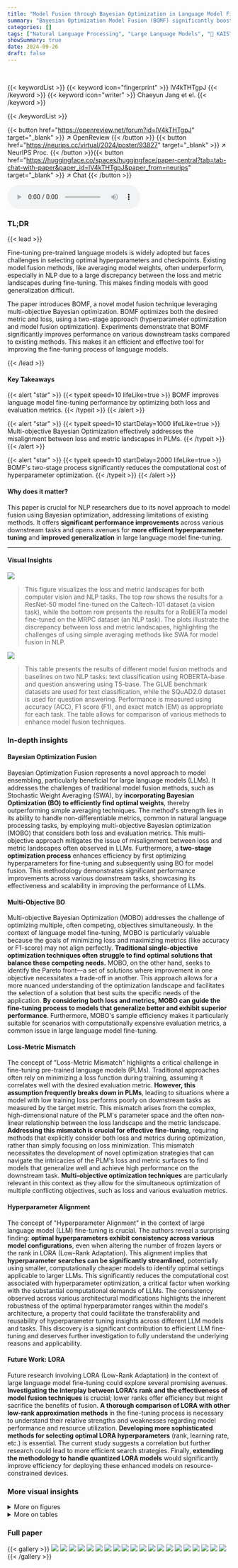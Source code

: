 ```yaml
---
title: "Model Fusion through Bayesian Optimization in Language Model Fine-Tuning"
summary: "Bayesian Optimization Model Fusion (BOMF) significantly boosts language model fine-tuning by optimizing both loss and metrics through multi-objective Bayesian optimization, yielding considerable perfo..."
categories: []
tags: ["Natural Language Processing", "Large Language Models", "🏢 KAIST",]
showSummary: true
date: 2024-09-26
draft: false
---
```


<br>

{{< keywordList >}}
{{< keyword icon="fingerprint" >}} lV4kTHTgpJ {{< /keyword >}}
{{< keyword icon="writer" >}} Chaeyun Jang et el. {{< /keyword >}}
 
{{< /keywordList >}}

{{< button href="https://openreview.net/forum?id=lV4kTHTgpJ" target="_blank" >}}
↗ OpenReview
{{< /button >}}
{{< button href="https://neurips.cc/virtual/2024/poster/93827" target="_blank" >}}
↗ NeurIPS Proc.
{{< /button >}}{{< button href="https://huggingface.co/spaces/huggingface/paper-central?tab=tab-chat-with-paper&paper_id=lV4kTHTgpJ&paper_from=neurips" target="_blank" >}}
↗ Chat
{{< /button >}}



<audio controls>
    <source src="https://ai-paper-reviewer.com/lV4kTHTgpJ/podcast.wav" type="audio/wav">
    Your browser does not support the audio element.
</audio>


### TL;DR


{{< lead >}}

Fine-tuning pre-trained language models is widely adopted but faces challenges in selecting optimal hyperparameters and checkpoints.  Existing model fusion methods, like averaging model weights, often underperform, especially in NLP due to a large discrepancy between the loss and metric landscapes during fine-tuning. This makes finding models with good generalization difficult.

The paper introduces BOMF, a novel model fusion technique leveraging multi-objective Bayesian optimization. BOMF optimizes both the desired metric and loss, using a two-stage approach (hyperparameter optimization and model fusion optimization).  Experiments demonstrate that BOMF significantly improves performance on various downstream tasks compared to existing methods. This makes it an efficient and effective tool for improving the fine-tuning process of language models.

{{< /lead >}}


#### Key Takeaways

{{< alert "star" >}}
{{< typeit speed=10 lifeLike=true >}} BOMF improves language model fine-tuning performance by optimizing both loss and evaluation metrics. {{< /typeit >}}
{{< /alert >}}

{{< alert "star" >}}
{{< typeit speed=10 startDelay=1000 lifeLike=true >}} Multi-objective Bayesian Optimization effectively addresses the misalignment between loss and metric landscapes in PLMs. {{< /typeit >}}
{{< /alert >}}

{{< alert "star" >}}
{{< typeit speed=10 startDelay=2000 lifeLike=true >}} BOMF's two-stage process significantly reduces the computational cost of hyperparameter optimization. {{< /typeit >}}
{{< /alert >}}

#### Why does it matter?
This paper is crucial for NLP researchers due to its novel approach to model fusion using Bayesian optimization, addressing limitations of existing methods.  It offers **significant performance improvements** across various downstream tasks and opens avenues for **more efficient hyperparameter tuning** and **improved generalization** in large language model fine-tuning.

------
#### Visual Insights



![](https://ai-paper-reviewer.com/lV4kTHTgpJ/figures_3_1.jpg)

> This figure visualizes the loss and metric landscapes for both computer vision and NLP tasks.  The top row shows the results for a ResNet-50 model fine-tuned on the Caltech-101 dataset (a vision task), while the bottom row presents the results for a RoBERTa model fine-tuned on the MRPC dataset (an NLP task).  The plots illustrate the discrepancy between loss and metric landscapes, highlighting the challenges of using simple averaging methods like SWA for model fusion in NLP.





![](https://ai-paper-reviewer.com/lV4kTHTgpJ/tables_7_1.jpg)

> This table presents the results of different model fusion methods and baselines on two NLP tasks: text classification using ROBERTA-base and question answering using T5-base.  The GLUE benchmark datasets are used for text classification, while the SQuAD2.0 dataset is used for question answering.  Performance is measured using accuracy (ACC), F1 score (F1), and exact match (EM) as appropriate for each task.  The table allows for comparison of various methods to enhance model fusion techniques.





### In-depth insights


#### Bayesian Optimization Fusion
Bayesian Optimization Fusion represents a novel approach to model ensembling, particularly beneficial for large language models (LLMs).  It addresses the challenges of traditional model fusion methods, such as Stochastic Weight Averaging (SWA), by **incorporating Bayesian Optimization (BO) to efficiently find optimal weights**, thereby outperforming simple averaging techniques. The method's strength lies in its ability to handle non-differentiable metrics, common in natural language processing tasks, by employing multi-objective Bayesian optimization (MOBO) that considers both loss and evaluation metrics.  This multi-objective approach mitigates the issue of misalignment between loss and metric landscapes often observed in LLMs. Furthermore, a **two-stage optimization process** enhances efficiency by first optimizing hyperparameters for fine-tuning and subsequently using BO for model fusion. This methodology demonstrates significant performance improvements across various downstream tasks, showcasing its effectiveness and scalability in improving the performance of LLMs.

#### Multi-Objective BO
Multi-objective Bayesian Optimization (MOBO) addresses the challenge of optimizing multiple, often competing, objectives simultaneously. In the context of language model fine-tuning, MOBO is particularly valuable because the goals of minimizing loss and maximizing metrics (like accuracy or F1-score) may not align perfectly.  **Traditional single-objective optimization techniques often struggle to find optimal solutions that balance these competing needs.** MOBO, on the other hand, seeks to identify the Pareto front—a set of solutions where improvement in one objective necessitates a trade-off in another. This approach allows for a more nuanced understanding of the optimization landscape and facilitates the selection of a solution that best suits the specific needs of the application.  **By considering both loss and metrics, MOBO can guide the fine-tuning process to models that generalize better and exhibit superior performance**. Furthermore, MOBO's sample efficiency makes it particularly suitable for scenarios with computationally expensive evaluation metrics, a common issue in large language model fine-tuning.

#### Loss-Metric Mismatch
The concept of "Loss-Metric Mismatch" highlights a critical challenge in fine-tuning pre-trained language models (PLMs).  Traditional approaches often rely on minimizing a loss function during training, assuming it correlates well with the desired evaluation metric. **However, this assumption frequently breaks down in PLMs**, leading to situations where a model with low training loss performs poorly on downstream tasks as measured by the target metric.  This mismatch arises from the complex, high-dimensional nature of the PLM's parameter space and the often non-linear relationship between the loss landscape and the metric landscape.  **Addressing this mismatch is crucial for effective fine-tuning**, requiring methods that explicitly consider both loss and metrics during optimization, rather than simply focusing on loss minimization.  This mismatch necessitates the development of novel optimization strategies that can navigate the intricacies of the PLM's loss and metric surfaces to find models that generalize well and achieve high performance on the downstream task.  **Multi-objective optimization techniques** are particularly relevant in this context as they allow for the simultaneous optimization of multiple conflicting objectives, such as loss and various evaluation metrics.

#### Hyperparameter Alignment
The concept of "Hyperparameter Alignment" in the context of large language model (LLM) fine-tuning is crucial.  The authors reveal a surprising finding: **optimal hyperparameters exhibit consistency across various model configurations**, even when altering the number of frozen layers or the rank in LORA (Low-Rank Adaptation).  This alignment implies that **hyperparameter searches can be significantly streamlined**, potentially using smaller, computationally cheaper models to identify optimal settings applicable to larger LLMs.  This significantly reduces the computational cost associated with hyperparameter optimization, a critical factor when working with the substantial computational demands of LLMs. The consistency observed across various architectural modifications highlights the inherent robustness of the optimal hyperparameter ranges within the model's architecture, a property that could facilitate the transferability and reusability of hyperparameter tuning insights across different LLM models and tasks. This discovery is a significant contribution to efficient LLM fine-tuning and deserves further investigation to fully understand the underlying reasons and applicability.

#### Future Work: LORA
Future research involving LORA (Low-Rank Adaptation) in the context of large language model fine-tuning could explore several promising avenues.  **Investigating the interplay between LORA's rank and the effectiveness of model fusion techniques** is crucial; lower ranks offer efficiency but might sacrifice the benefits of fusion.  **A thorough comparison of LORA with other low-rank approximation methods** in the fine-tuning process is necessary to understand their relative strengths and weaknesses regarding model performance and resource utilization. **Developing more sophisticated methods for selecting optimal LORA hyperparameters** (rank, learning rate, etc.) is essential. The current study suggests a correlation but further research could lead to more efficient search strategies.  Finally, **extending the methodology to handle quantized LORA models** would significantly improve efficiency for deploying these enhanced models on resource-constrained devices.


### More visual insights

<details>
<summary>More on figures
</summary>


![](https://ai-paper-reviewer.com/lV4kTHTgpJ/figures_4_1.jpg)

> This figure visualizes the loss and metric landscapes for both computer vision and NLP tasks.  The top row shows ResNet-50 on Caltech-101, with (a) showing the loss landscape and (b) showing the metric (1-accuracy and F1-score).  The bottom row shows the same for ROBERTA on MRPC, again with (c) showing the loss and (d) showing the metric.  The visualization helps illustrate the difference in landscape characteristics between vision and NLP tasks and is used to motivate the need for a new model fusion technique. 


![](https://ai-paper-reviewer.com/lV4kTHTgpJ/figures_5_1.jpg)

> This figure shows the correlation between the best single model performance within a training trajectory and the final fused model performance after applying the BOMF method.  Each point represents a different fine-tuning run with varying hyperparameters. The positive correlation indicates that using better performing training trajectories leads to better fused models.


![](https://ai-paper-reviewer.com/lV4kTHTgpJ/figures_20_1.jpg)

> This figure visualizes the loss and metric landscapes for both computer vision and NLP tasks.  It highlights the significant difference between the loss and metric landscapes in NLP, showing a lack of alignment between loss minima and optimal metric values. The visualization uses ResNet-50 and ROBERTA models, with the metric representing accuracy (vision) and F1 score (NLP). The figure demonstrates a key finding of the paper: the mismatch of loss and metric landscapes makes simple averaging methods less effective for NLP fine-tuning.


![](https://ai-paper-reviewer.com/lV4kTHTgpJ/figures_20_2.jpg)

> This figure visualizes the loss and metric landscapes for both computer vision and NLP tasks.  It shows the discrepancy between the loss and metric surfaces for NLP models, which motivates the use of a multi-objective Bayesian optimization approach in the paper.


![](https://ai-paper-reviewer.com/lV4kTHTgpJ/figures_21_1.jpg)

> This figure visualizes the validation loss and F1 score for different hyperparameters (batch size and learning rate) across various LORA ranks in a fine-tuning experiment using the ROBERTa model on the MRPC dataset.  The plots demonstrate that the optimal hyperparameters remain consistent regardless of the LORA rank used, highlighting the robustness and efficiency of the proposed method.


![](https://ai-paper-reviewer.com/lV4kTHTgpJ/figures_21_2.jpg)

> This figure shows the validation loss and F1 score for different hyperparameter settings (batch size and learning rate) and varying numbers of LORA rank during the fine-tuning of a ROBERTa model on the MRPC dataset.  The plots demonstrate that the optimal hyperparameters remain consistent across different LORA ranks, suggesting a potential for efficient hyperparameter tuning using smaller models.


![](https://ai-paper-reviewer.com/lV4kTHTgpJ/figures_21_3.jpg)

> This figure displays the validation loss and F1 score for different hyperparameters (batch size and learning rate) and LORA ranks while fine-tuning a ROBERTa model on the MRPC dataset. The plots show a consistent alignment of optimal hyperparameters across various LORA ranks, suggesting that optimizing on a smaller model with fewer parameters can effectively transfer to larger models.


![](https://ai-paper-reviewer.com/lV4kTHTgpJ/figures_21_4.jpg)

> This figure presents the results of an experiment on the MRPC dataset using the ROBERTa model.  The experiment explores the effects of varying three hyperparameters (learning rate, batch size, and the number of frozen layers) on both the validation loss and the F1 score.  The plots show that the optimal hyperparameter values for achieving the best F1 score remain relatively consistent across different numbers of frozen layers. However, when all pre-trained layers are frozen, the optimal hyperparameters differ significantly.


![](https://ai-paper-reviewer.com/lV4kTHTgpJ/figures_22_1.jpg)

> This figure shows the validation loss and F1 score for different hyperparameters (batch size and learning rate) while varying the rank of the LORA (Low-Rank Adaptation) method during fine-tuning of the RoBERTa model on the MRPC dataset.  The results demonstrate that the optimal hyperparameters remain largely consistent across different LORA ranks, suggesting that hyperparameter tuning might be performed on a smaller model with a lower LORA rank, potentially reducing computational cost.


![](https://ai-paper-reviewer.com/lV4kTHTgpJ/figures_22_2.jpg)

> This figure displays the validation loss and F1 score for different hyperparameter settings (batch size and learning rate) across varying LORA ranks while fine-tuning the ROBERTa model on the MRPC dataset.  The results show that optimal hyperparameters remain consistent across different LORA ranks, suggesting potential computational savings by using lower-rank models during hyperparameter optimization.


![](https://ai-paper-reviewer.com/lV4kTHTgpJ/figures_22_3.jpg)

> This figure visualizes the validation metric (accuracy) and loss for different learning rate schedules (cosine, linear, step, constant) and varying numbers of frozen layers (all, 2, 4, 6) during fine-tuning of the ROBERTa-base model on the RTE dataset.  The consistent alignment of optimal hyperparameters across different numbers of frozen layers highlights their importance for achieving optimal performance.  The results show that the choice of learning rate schedule significantly impacts performance, even with varying numbers of frozen layers.


![](https://ai-paper-reviewer.com/lV4kTHTgpJ/figures_22_4.jpg)

> The figure shows the validation loss and metric (accuracy) for the ROBERTa-base model on the RTE dataset, varying the learning rate schedule (cosine, linear, step, constant) and the number of frozen layers (all, 6, 4, 2, none).  The key takeaway is that the optimal hyperparameters are largely consistent, even when different numbers of layers are frozen, highlighting the importance of proper hyperparameter tuning.


![](https://ai-paper-reviewer.com/lV4kTHTgpJ/figures_23_1.jpg)

> This figure visualizes the loss and metric landscapes for both computer vision (ResNet-50 on Caltech-101) and NLP (RoBERTa on MRPC) tasks.  It shows a clear difference in the alignment between loss and metric landscapes between the two domains. In computer vision, there is a strong correlation, whereas in NLP, there is a significant mismatch. This difference motivates the use of multi-objective Bayesian optimization in the proposed method.


![](https://ai-paper-reviewer.com/lV4kTHTgpJ/figures_23_2.jpg)

> This figure visualizes the loss and metric landscapes for both computer vision and NLP tasks.  It shows how the loss and metric surfaces differ between the two domains, highlighting the mismatch between loss and metric landscapes in NLP, which motivates the use of multi-objective optimization in the BOMF approach.


</details>




<details>
<summary>More on tables
</summary>


![](https://ai-paper-reviewer.com/lV4kTHTgpJ/tables_8_1.jpg)
> This table compares the performance of BOMF against several baseline methods on two tasks using large language models: summarization (SAMSum dataset) and Korean medical multiple choice question answering (KorMCQA dataset).  For summarization, Rouge scores (R1, R2, RL) are reported. For the question-answering task, accuracy is reported for three different professions (doctor, nurse, pharmacist). The results are shown for two different large language models: LLAMA2-7B and LLAMA3-8B.

![](https://ai-paper-reviewer.com/lV4kTHTgpJ/tables_8_2.jpg)
> This table presents a comparison of the performance of BOMF and several baseline methods on two tasks using large language models: summarization (SAMSum dataset) and medical multiple-choice question answering (KorMCQA dataset).  The models used are LLAMA2-7B and LLAMA3-8B.  For summarization, performance is measured using Rouge-1, Rouge-2, and Rouge-L scores. For the medical question answering task, accuracy is reported for three categories: Doctor, Nurse, and Pharmacist. The table helps assess BOMF's effectiveness compared to established methods in these specific contexts.

![](https://ai-paper-reviewer.com/lV4kTHTgpJ/tables_9_1.jpg)
> This table presents the results of different model fusion techniques and baselines on two NLP tasks: text classification using the RoBERTa-base model and question answering using the T5-base model.  The GLUE benchmark datasets are used for text classification, and the SQuAD2.0 dataset is used for question answering.  The table shows performance metrics for each method across various datasets, including accuracy (ACC), F1 score (F1), and Exact Match (EM).

![](https://ai-paper-reviewer.com/lV4kTHTgpJ/tables_9_2.jpg)
> This table compares the performance of different model fusion techniques and fine-tuning methods on medium-sized language models (RoBERTa-base and T5-base) for text classification and question answering tasks.  It shows the accuracy (ACC), F1 score (F1), and exact match (EM) for each method across different datasets.  The results highlight the effectiveness of the proposed BOMF (Bayesian Optimization Model Fusion) method compared to several baselines.

![](https://ai-paper-reviewer.com/lV4kTHTgpJ/tables_15_1.jpg)
> This table compares the performance of different model fusion methods (BOMF and baselines) on medium-sized language models (ROBERTa-base and T5-base).  The models were fine-tuned on text classification tasks from the GLUE benchmark and a question answering task from SQuAD2.0.  The table shows the accuracy (ACC), F1 score, and Exact Match (EM) for each model and dataset.  The results demonstrate the effectiveness of BOMF in improving model performance.

![](https://ai-paper-reviewer.com/lV4kTHTgpJ/tables_16_1.jpg)
> This table compares the performance of different model fusion methods (BOMF and baselines) on two medium-sized language models: RoBERTa-base and T5-base.  The models were fine-tuned on various text classification tasks from the GLUE benchmark and a question answering task using the SQuAD2.0 dataset. The table reports accuracy (ACC), F1 score, and exact match (EM) for each method across multiple datasets.  This provides a quantitative assessment of the proposed BOMF method against well-established baselines. 

![](https://ai-paper-reviewer.com/lV4kTHTgpJ/tables_17_1.jpg)
> This table presents the results of experiments conducted on medium-sized language models (ROBERTa-base and T5-base) for text classification and question answering tasks.  It compares the performance of BOMF (the proposed method) against several baseline methods across various datasets (a subset of GLUE and SQuAD2.0).  The results are reported using accuracy (ACC), F1-score (F1), and Exact Match (EM) as evaluation metrics, providing a comprehensive comparison of the model's performance on different tasks.

![](https://ai-paper-reviewer.com/lV4kTHTgpJ/tables_18_1.jpg)
> This table presents the results of different model fusion methods and baselines on medium-sized language models (RoBERTa-base and T5-base) for text classification (using a subset of GLUE benchmark datasets) and question answering (using the SQuAD2.0 dataset).  It compares the performance of BOMF (the proposed method) against several baseline methods like Grid Fine-Tuning, HPBO, SWA, OTfusion, Greedy SWA, Learned SWA, and TWA.  The evaluation metrics used are Accuracy (ACC), F1 score (F1), and Exact Match (EM).

![](https://ai-paper-reviewer.com/lV4kTHTgpJ/tables_20_1.jpg)
> This table presents the results of experiments conducted on medium-sized language models (RoBERTa-base and T5-base).  It compares the performance of the proposed BOMF method against several baseline methods across various text classification (using GLUE benchmark datasets) and question answering (using SQuAD2.0) tasks.  The results are reported in terms of accuracy (ACC), F1 score (F1), and exact match (EM) metrics, providing a comprehensive performance comparison.

![](https://ai-paper-reviewer.com/lV4kTHTgpJ/tables_24_1.jpg)
> This table presents the results of different model fusion and fine-tuning methods on medium-sized language models (ROBERTa-base and T5-base).  It compares the performance of BOMF against several baseline methods across multiple text classification and question-answering tasks, using standard evaluation metrics (accuracy, F1 score, exact match).  The results highlight the effectiveness of BOMF in achieving state-of-the-art results on these tasks.

![](https://ai-paper-reviewer.com/lV4kTHTgpJ/tables_24_2.jpg)
> This table shows the Spearman's rank correlation between loss and metrics (R1, R2, RL) for different optimization strategies on the SAMSum dataset using the LLAMA2-7B model.  It compares the baseline (HPBO), using only loss for optimization; Loss BO SWA, using only loss in the MOBO process; Metric BO SWA, only using metrics in the MOBO process; and BOMF, using both loss and metrics. The results highlight the impact of incorporating multiple objectives into the optimization process.

![](https://ai-paper-reviewer.com/lV4kTHTgpJ/tables_24_3.jpg)
> This table presents the performance comparison of different optimization strategies (including the proposed BOMF) on two medium-sized language models: ROBERTa-base for text classification tasks using the GLUE benchmark, and T5-base for question answering using the SQuAD2.0 dataset.  The results are shown for various metrics: accuracy (ACC), F1 score (F1), and exact match (EM).

![](https://ai-paper-reviewer.com/lV4kTHTgpJ/tables_25_1.jpg)
> This table compares the performance of different model fusion methods, including BOMF, using a ChatGPT-based evaluation approach.  The evaluation involves a human-like grading task of the similarity between student-submitted answers and the ground truth, providing a numerical score for each model.

![](https://ai-paper-reviewer.com/lV4kTHTgpJ/tables_25_2.jpg)
> This table presents the results of the text classification task using the RoBERTa-base model on a subset of the GLUE benchmark datasets and the question-answering task using the T5-base model on the SQuAD2.0 dataset.  It compares the performance of the BOMF method to several baseline methods (Grid Fine-Tune, HPBO (Full), SWA, OTFUSION, Greedy SWA, Learned SWA, TWA) across different metrics (accuracy, F1 score, exact match).  The results show the effectiveness of BOMF compared to other baselines.

![](https://ai-paper-reviewer.com/lV4kTHTgpJ/tables_26_1.jpg)
> This table compares the performance of different model fusion techniques (BOMF and baselines) on two NLP tasks: text classification using ROBERTa-base and question answering using T5-base.  It shows the accuracy (ACC), F1 score (F1), and Exact Match (EM) for each method across various datasets.  The results highlight the improved performance of the proposed BOMF method.

![](https://ai-paper-reviewer.com/lV4kTHTgpJ/tables_26_2.jpg)
> This table presents the performance comparison of different model fusion methods and baselines on two medium-sized language models: ROBERTA-base for text classification (using GLUE benchmark datasets), and T5-base for question answering (using SQuAD2.0 dataset).  The results show accuracy (ACC), F1-score (F1), and Exact Match (EM) for each method and dataset.  It helps to evaluate the effectiveness of various model fusion strategies in improving the performance of pre-trained language models on downstream NLP tasks.

![](https://ai-paper-reviewer.com/lV4kTHTgpJ/tables_26_3.jpg)
> This table presents the results of the proposed BOMF method and several baseline methods on two medium-sized language models: RoBERTa-base for text classification on the GLUE benchmark and T5-base for question answering on SQuAD2.0.  The table compares the performance across different datasets using metrics like accuracy (ACC), F1 score (F1), and Exact Match (EM).

</details>




### Full paper

{{< gallery >}}
<img src="https://ai-paper-reviewer.com/lV4kTHTgpJ/1.png" class="grid-w50 md:grid-w33 xl:grid-w25" />
<img src="https://ai-paper-reviewer.com/lV4kTHTgpJ/2.png" class="grid-w50 md:grid-w33 xl:grid-w25" />
<img src="https://ai-paper-reviewer.com/lV4kTHTgpJ/3.png" class="grid-w50 md:grid-w33 xl:grid-w25" />
<img src="https://ai-paper-reviewer.com/lV4kTHTgpJ/4.png" class="grid-w50 md:grid-w33 xl:grid-w25" />
<img src="https://ai-paper-reviewer.com/lV4kTHTgpJ/5.png" class="grid-w50 md:grid-w33 xl:grid-w25" />
<img src="https://ai-paper-reviewer.com/lV4kTHTgpJ/6.png" class="grid-w50 md:grid-w33 xl:grid-w25" />
<img src="https://ai-paper-reviewer.com/lV4kTHTgpJ/7.png" class="grid-w50 md:grid-w33 xl:grid-w25" />
<img src="https://ai-paper-reviewer.com/lV4kTHTgpJ/8.png" class="grid-w50 md:grid-w33 xl:grid-w25" />
<img src="https://ai-paper-reviewer.com/lV4kTHTgpJ/9.png" class="grid-w50 md:grid-w33 xl:grid-w25" />
<img src="https://ai-paper-reviewer.com/lV4kTHTgpJ/10.png" class="grid-w50 md:grid-w33 xl:grid-w25" />
<img src="https://ai-paper-reviewer.com/lV4kTHTgpJ/11.png" class="grid-w50 md:grid-w33 xl:grid-w25" />
<img src="https://ai-paper-reviewer.com/lV4kTHTgpJ/12.png" class="grid-w50 md:grid-w33 xl:grid-w25" />
<img src="https://ai-paper-reviewer.com/lV4kTHTgpJ/13.png" class="grid-w50 md:grid-w33 xl:grid-w25" />
<img src="https://ai-paper-reviewer.com/lV4kTHTgpJ/14.png" class="grid-w50 md:grid-w33 xl:grid-w25" />
<img src="https://ai-paper-reviewer.com/lV4kTHTgpJ/15.png" class="grid-w50 md:grid-w33 xl:grid-w25" />
<img src="https://ai-paper-reviewer.com/lV4kTHTgpJ/16.png" class="grid-w50 md:grid-w33 xl:grid-w25" />
<img src="https://ai-paper-reviewer.com/lV4kTHTgpJ/17.png" class="grid-w50 md:grid-w33 xl:grid-w25" />
<img src="https://ai-paper-reviewer.com/lV4kTHTgpJ/18.png" class="grid-w50 md:grid-w33 xl:grid-w25" />
<img src="https://ai-paper-reviewer.com/lV4kTHTgpJ/19.png" class="grid-w50 md:grid-w33 xl:grid-w25" />
<img src="https://ai-paper-reviewer.com/lV4kTHTgpJ/20.png" class="grid-w50 md:grid-w33 xl:grid-w25" />
{{< /gallery >}}